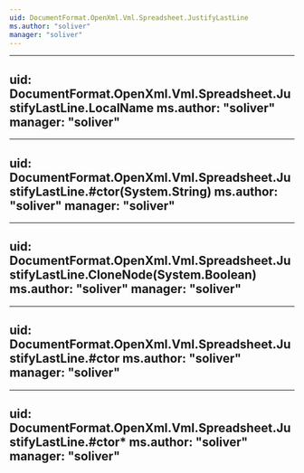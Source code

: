 ```yaml
---
uid: DocumentFormat.OpenXml.Vml.Spreadsheet.JustifyLastLine
ms.author: "soliver"
manager: "soliver"
---
```


---
uid: DocumentFormat.OpenXml.Vml.Spreadsheet.JustifyLastLine.LocalName
ms.author: "soliver"
manager: "soliver"
---

---
uid: DocumentFormat.OpenXml.Vml.Spreadsheet.JustifyLastLine.#ctor(System.String)
ms.author: "soliver"
manager: "soliver"
---

---
uid: DocumentFormat.OpenXml.Vml.Spreadsheet.JustifyLastLine.CloneNode(System.Boolean)
ms.author: "soliver"
manager: "soliver"
---

---
uid: DocumentFormat.OpenXml.Vml.Spreadsheet.JustifyLastLine.#ctor
ms.author: "soliver"
manager: "soliver"
---

---
uid: DocumentFormat.OpenXml.Vml.Spreadsheet.JustifyLastLine.#ctor*
ms.author: "soliver"
manager: "soliver"
---
